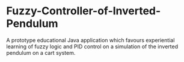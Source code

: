 # Fuzzy-Controller-of-Inverted-Pendulum

A prototype educational Java application which favours experiential learning of fuzzy logic and PID control on a simulation of the inverted pendulum on a cart system.
